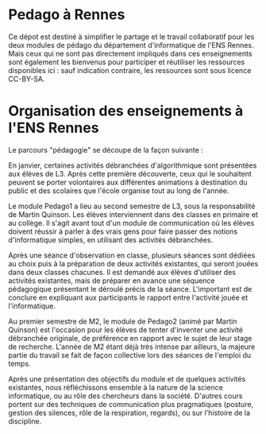 # Pedago à Rennes

Ce dépot est destiné à simplifier le partage et le travail
collaboratif pour les deux modules de pédago du département
d'informatique de l'ENS Rennes. Mais ceux qui ne sont pas directement
impliqués dans ces enseignements sont également les bienvenus pour
participer et réutiliser les ressources disponibles ici : sauf
indication contraire, les ressources sont sous licence CC-BY-SA.

# Organisation des enseignements à l'ENS Rennes

Le parcours "pédagogie" se découpe de la façon suivante :

En janvier, certaines activités débranchées d'algorithmique sont
présentées aux élèves de L3. Après cette première découverte, ceux qui
le souhaitent peuvent se porter volontaires aux différentes animations
à destination du public et des scolaires que l'école organise tout au
long de l'année.

Le module Pedago1 a lieu au second semestre de L3, sous la
responsabilité de Martin Quinson. Les élèves interviennent dans des
classes en primaire et au collège. Il s'agit avant tout d'un module de
communication où les élèves doivent réussir à parler à des vrais gens
pour faire passer des notions d'informatique simples, en utilisant des
activités débranchées.

Après une séance d'observation en classe, plusieurs séances sont
dédiées au choix puis à la préparation de deux activités existantes,
qui seront jouées dans deux classes chacunes. Il est demandé aux
élèves d'utiliser des activités existantes, mais de préparer en avance
une séquence pédagogique présentant le déroulé précis de la séance.
L'important est de conclure en expliquant aux participants le rapport
entre l'activité jouée et l'informatique.

Au premier semestre de M2, le module de Pedago2 (animé par Martin
Quinson) est l'occasion pour les élèves de tenter d'inventer une
activité débranchée originale, de préférence en rapport avec le sujet
de leur stage de recherche. L'année de M2 étant déjà très intense par
ailleurs, la majeure partie du travail se fait de façon collective
lors des séances de l'emploi du temps.

Après une présentation des objectifs du module et de quelques
activités existantes, nous réfléchissons ensemble à la nature de la
science informatique, ou au rôle des chercheurs dans la société.
D'autres cours portent sur des techniques de communication plus
pragmatiques (posture, gestion des silences, rôle de la respiration,
regards), ou sur l'histoire de la discipline.


